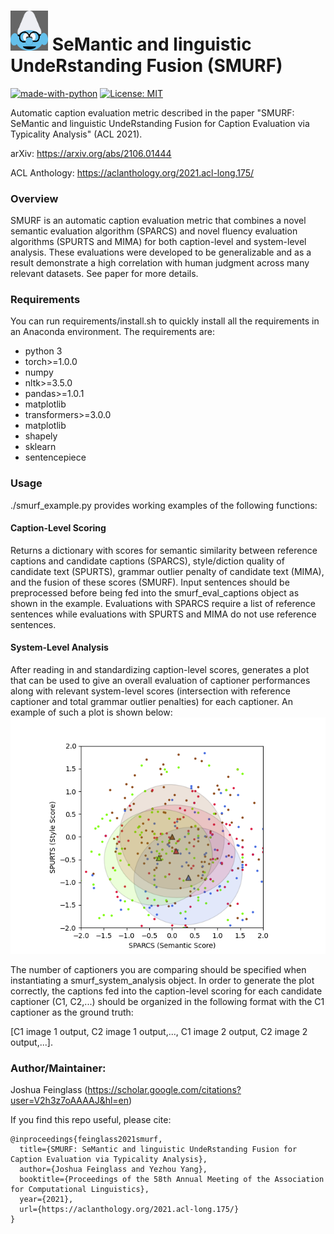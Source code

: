 # <img src="/data/smurf_pic.png" width="60"> SeMantic and linguistic UndeRstanding Fusion (SMURF)

[![made-with-python](https://img.shields.io/badge/Made%20with-Python-red.svg)](#python) [![License: MIT](https://img.shields.io/badge/License-MIT-yellow.svg)](https://opensource.org/licenses/MIT)

Automatic caption evaluation metric described in the paper "SMURF: SeMantic and linguistic UndeRstanding Fusion for Caption Evaluation via Typicality Analysis" (ACL 2021).

arXiv: https://arxiv.org/abs/2106.01444

ACL Anthology: https://aclanthology.org/2021.acl-long.175/

### Overview
SMURF is an automatic caption evaluation metric that combines a novel semantic evaluation algorithm (SPARCS) and novel fluency evaluation algorithms (SPURTS and MIMA) for both caption-level and system-level analysis. These evaluations were developed to be generalizable and as a result demonstrate a high correlation with human judgment across many relevant datasets. See paper for more details.

### Requirements
You can run requirements/install.sh to quickly install all the requirements in an Anaconda environment. The requirements are:
- python 3
- torch>=1.0.0
- numpy
- nltk>=3.5.0
- pandas>=1.0.1
- matplotlib
- transformers>=3.0.0
- matplotlib
- shapely
- sklearn
- sentencepiece

### Usage

./smurf_example.py provides working examples of the following functions:

#### Caption-Level Scoring
Returns a dictionary with scores for semantic similarity between reference captions and candidate captions (SPARCS), style/diction quality of candidate text (SPURTS), grammar outlier penalty of candidate text (MIMA), and the fusion of these scores (SMURF). Input sentences should be preprocessed before being fed into the smurf_eval_captions object as shown in the example. Evaluations with SPARCS require a list of reference sentences while evaluations with SPURTS and MIMA do not use reference sentences.

#### System-Level Analysis
After reading in and standardizing caption-level scores, generates a plot that can be used to give an overall evaluation of captioner performances along with relevant system-level scores (intersection with reference captioner and total grammar outlier penalties) for each captioner. An example of such a plot is shown below:
![](./results/system_plot.png "system_analysis")

The number of captioners you are comparing should be specified when instantiating a smurf_system_analysis object. In order to generate the plot correctly, the captions fed into the caption-level scoring for each candidate captioner (C1, C2,...) should be organized in the following format with the C1 captioner as the ground truth: 

[C1 image 1 output, C2 image 1 output,..., C1 image 2 output, C2 image 2 output,...].

### Author/Maintainer:
Joshua Feinglass (https://scholar.google.com/citations?user=V2h3z7oAAAAJ&hl=en)

If you find this repo useful, please cite:
```
@inproceedings{feinglass2021smurf,
  title={SMURF: SeMantic and linguistic UndeRstanding Fusion for Caption Evaluation via Typicality Analysis},
  author={Joshua Feinglass and Yezhou Yang},
  booktitle={Proceedings of the 58th Annual Meeting of the Association for Computational Linguistics},
  year={2021},
  url={https://aclanthology.org/2021.acl-long.175/}
}
```
